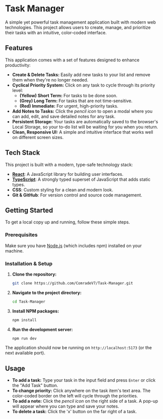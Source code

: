 # Task Manager

A simple yet powerful task management application built with modern web technologies. This project allows users to create, manage, and prioritize their tasks with an intuitive, color-coded interface.

## Features

This application comes with a set of features designed to enhance productivity:

* **Create & Delete Tasks:** Easily add new tasks to your list and remove them when they're no longer needed.
* **Cyclical Priority System:** Click on any task to cycle through its priority level:
    * **(Yellow) Short Term:** For tasks to be done soon.
    * **(Grey) Long Term:** For tasks that are not time-sensitive.
    * **(Red) Immediate:** For urgent, high-priority tasks.
* **Add Notes to Tasks:** Click the *pencil icon* to open a modal where you can add, edit, and save detailed notes for any task.
* **Persistent Storage:** Your tasks are automatically saved to the browser's Local Storage, so your to-do list will be waiting for you when you return.
* **Clean, Responsive UI:** A simple and intuitive interface that works well on different screen sizes.

## Tech Stack

This project is built with a modern, type-safe technology stack:

* [**React**](https://react.dev/): A JavaScript library for building user interfaces.
* [**TypeScript**](https://www.typescriptlang.org/): A strongly typed superset of JavaScript that adds static types.
* **CSS**: Custom styling for a clean and modern look.
* **Git & GitHub**: For version control and source code management.

## Getting Started

To get a local copy up and running, follow these simple steps.

### Prerequisites

Make sure you have [Node.js](https://nodejs.org/) (which includes npm) installed on your machine.

### Installation & Setup

1.  **Clone the repository:**
    ```sh
    git clone https://github.com/ComradeV7/Task-Manager.git
    ```
2.  **Navigate to the project directory:**
    ```sh
    cd Task-Manager
    ```
3.  **Install NPM packages:**
    ```sh
    npm install
    ```
4.  **Run the development server:**
    ```sh
    npm run dev
    ```

The application should now be running on `http://localhost:5173` (or the next available port).

## Usage

* **To add a task:** Type your task in the input field and press `Enter` or click the "Add Task" button.
* **To change priority:** Click anywhere on the task item's text area. The color-coded border on the left will cycle through the priorities.
* **To add a note:** Click the *pencil icon* on the right side of a task. A pop-up will appear where you can type and save your notes.
* **To delete a task:** Click the 'x' button on the far right of a task.

